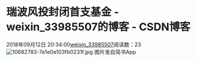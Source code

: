 # 瑞波风投封闭首支基金 - weixin_33985507的博客 - CSDN博客
2018年09月12日 20:34:00[weixin_33985507](https://me.csdn.net/weixin_33985507)阅读数：23
![10682783-7e1e0e103fb0231f.jpg](https://upload-images.jianshu.io/upload_images/10682783-7e1e0e103fb0231f.jpg)
图片发自简书App

